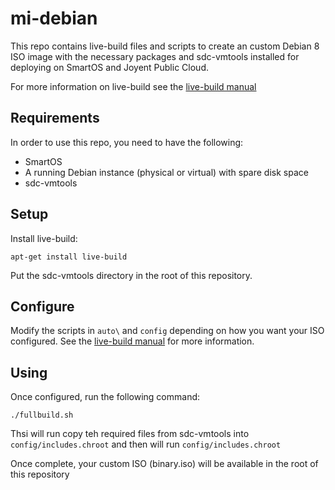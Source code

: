 # mi-debian

This repo contains live-build files and scripts to create an custom Debian 8 
ISO image with the necessary packages and sdc-vmtools installed for deploying 
on SmartOS and Joyent Public Cloud.

For more information on live-build see the [live-build manual](http://live-systems.org/manual/stable/html/live-manual.en.html)

## Requirements

In order to use this repo, you need to have the following:

 * SmartOS
 * A running Debian instance (physical or virtual) with spare disk space
 * sdc-vmtools
 
## Setup

Install live-build:

```
apt-get install live-build
```

Put the sdc-vmtools directory in the root of this repository.

## Configure

Modify the scripts in `auto\` and `config` depending on how you want your ISO configured. See the [live-build manual](http://live-systems.org/manual/stable/html/live-manual.en.html) for more information.


## Using

Once configured, run the following command:

```
./fullbuild.sh
```

Thsi will run copy teh required files from sdc-vmtools into `config/includes.chroot` and then will run `config/includes.chroot`

Once complete, your custom ISO (binary.iso) will be available in the root of this repository
